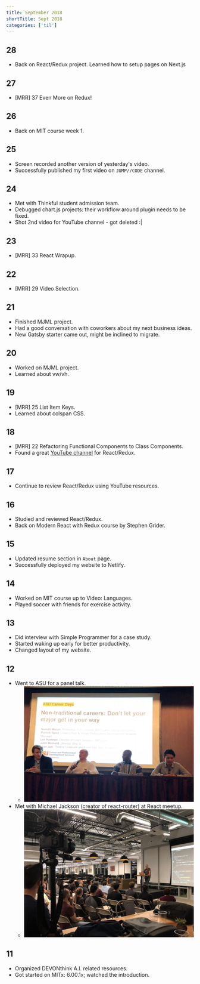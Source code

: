 ```yaml
---
title: September 2018
shortTitle: Sept 2018
categories: ['til']
---
```


## 28

- Back on React/Redux project. Learned how to setup pages on Next.js

## 27

- [MRR] 37 Even More on Redux!

## 26

- Back on MIT course week 1.

## 25

- Screen recorded another version of yesterday's video.
- Successfully published my first video on `JUMP//CODE` channel.

## 24

- Met with Thinkful student admission team.
- Debugged chart.js projects: their workflow around plugin needs to be fixed.
- Shot 2nd video for YouTube channel - got deleted :|

## 23

- [MRR] 33 React Wrapup.

## 22

- [MRR] 29 Video Selection.

## 21

- Finished MJML project.
- Had a good conversation with coworkers about my next business ideas.
- New Gatsby starter came out, might be inclined to migrate.

## 20

- Worked on MJML project.
- Learned about vw/vh.

## 19

- [MRR] 25 List Item Keys.
- Learned about colspan CSS.

## 18

- [MRR] 22 Refactoring Functional Components to Class Components.
- Found a great [YouTube channel](https://www.youtube.com/channel/UC0BAd8tPlDqFvDYBemHcQPQ) for React/Redux.

## 17

- Continue to review React/Redux using YouTube resources.

## 16

- Studied and reviewed React/Redux.
- Back on Modern React with Redux course by Stephen Grider.

## 15

- Updated resume section in `About` page.
- Successfully deployed my website to Netlify.

## 14

- Worked on MIT course up to Video: Languages.
- Played soccer with friends for exercise activity.

## 13

- Did interview with Simple Programmer for a case study.
- Started waking up early for better productivity.
- Changed layout of my website.

## 12

- Went to ASU for a panel talk.
  - ![ASU panel talk](./0912_2018_asu.jpeg)
- Met with Michael Jackson (creator of react-router) at React meetup.
  - ![React meetup](./0912_2018_react.jpg)

## 11

- Organized DEVONthink A.I. related resources.
- Got started on MITx: 6.00.1x; watched the introduction.
